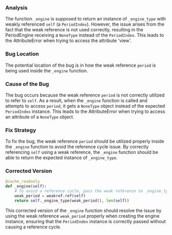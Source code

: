 ### Analysis
The function `_engine` is supposed to return an instance of `_engine_type` with weakly referenced `self` (a `PeriodIndex`). However, the issue arises from the fact that the weak reference is not used correctly, resulting in the PeriodEngine receiving a `NoneType` instead of the `PeriodIndex`. This leads to the AttributeError when trying to access the attribute 'view'.

### Bug Location
The potential location of the bug is in how the weak reference `period` is being used inside the `_engine` function. 

### Cause of the Bug
The bug occurs because the weak reference `period` is not correctly utilized to refer to `self`. As a result, when the `_engine` function is called and attempts to access `period`, it gets a `NoneType` object instead of the expected `PeriodIndex` instance. This leads to the AttributeError when trying to access an attribute of a `NoneType` object.

### Fix Strategy
To fix the bug, the weak reference `period` should be utilized properly inside the `_engine` function to avoid the reference cycle issue. By correctly referencing `self` using a weak reference, the `_engine` function should be able to return the expected instance of `_engine_type`.

### Corrected Version
```python
@cache_readonly
def _engine(self):
    # To avoid a reference cycle, pass the weak reference to _engine_type.
    weak_period = weakref.ref(self)
    return self._engine_type(weak_period(), len(self))
```

This corrected version of the `_engine` function should resolve the issue by using the weak reference `weak_period` properly when creating the engine instance, ensuring that the `PeriodIndex` instance is correctly passed without causing a reference cycle.